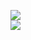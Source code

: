 [![](https://img.shields.io/badge/Made%20With-Github%20Spray-lightgrey.svg?style=for-the-badge&logo=github)](https://github.com/Annihil/github-spray#23966)  
[![](https://i.imgur.com/2DrTn0Z.gif)](https://github.com/Annihil/github-spray)